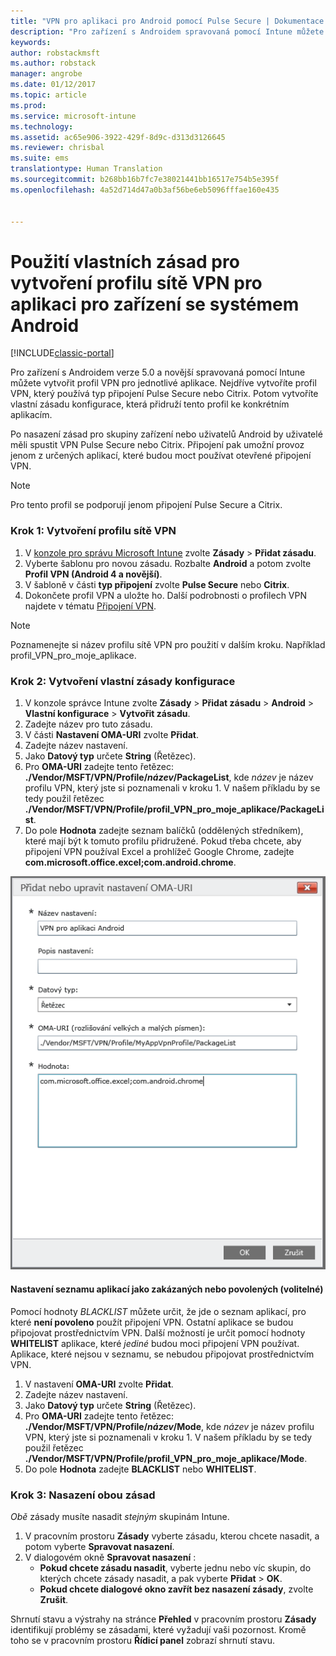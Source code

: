 ```yaml
---
title: "VPN pro aplikaci pro Android pomocí Pulse Secure | Dokumentace Microsoftu"
description: "Pro zařízení s Androidem spravovaná pomocí Intune můžete vytvořit profil VPN pro aplikaci."
keywords: 
author: robstackmsft
ms.author: robstack
manager: angrobe
ms.date: 01/12/2017
ms.topic: article
ms.prod: 
ms.service: microsoft-intune
ms.technology: 
ms.assetid: ac65e906-3922-429f-8d9c-d313d3126645
ms.reviewer: chrisbal
ms.suite: ems
translationtype: Human Translation
ms.sourcegitcommit: b268bb16b7fc7e38021441bb16517e754b5e395f
ms.openlocfilehash: 4a52d714d47a0b3af56be6eb5096fffae160e435


---
```


# <a name="use-a-custom-policy-to-create-a-per-app-vpn-profile-for-android-devices"></a>Použití vlastních zásad pro vytvoření profilu sítě VPN pro aplikaci pro zařízení se systémem Android

[!INCLUDE[classic-portal](../includes/classic-portal.md)]

Pro zařízení s Androidem verze 5.0 a novější spravovaná pomocí Intune můžete vytvořit profil VPN pro jednotlivé aplikace. Nejdříve vytvoříte profil VPN, který používá typ připojení Pulse Secure nebo Citrix. Potom vytvoříte vlastní zásadu konfigurace, která přidruží tento profil ke konkrétním aplikacím. 

Po nasazení zásad pro skupiny zařízení nebo uživatelů Android by uživatelé měli spustit VPN Pulse Secure nebo Citrix. Připojení pak umožní provoz jenom z určených aplikací, které budou moct používat otevřené připojení VPN.

> [!NOTE]
>
> Pro tento profil se podporují jenom připojení Pulse Secure a Citrix.


### <a name="step-1-create-a-vpn-profile"></a>Krok 1: Vytvoření profilu sítě VPN

1. V [konzole pro správu Microsoft Intune](https://manage.microsoft.com) zvolte **Zásady** > **Přidat zásadu**.
2. Vyberte šablonu pro novou zásadu. Rozbalte **Android** a potom zvolte **Profil VPN (Android 4 a novější)**.
3. V šabloně v části **typ připojení** zvolte **Pulse Secure** nebo **Citrix**.
4. Dokončete profil VPN a uložte ho. Další podrobnosti o profilech VPN najdete v tématu [Připojení VPN](../deploy-use/vpn-connections-in-microsoft-intune.md).

> [!NOTE]
>
> Poznamenejte si název profilu sítě VPN pro použití v dalším kroku. Například profil_VPN_pro_moje_aplikace.

### <a name="step-2-create-a-custom-configuration-policy"></a>Krok 2: Vytvoření vlastní zásady konfigurace

   1. V konzole správce Intune zvolte **Zásady** > **Přidat zásadu** > **Android** > **Vlastní konfigurace** > **Vytvořit zásadu**.
   2. Zadejte název pro tuto zásadu.
   3. V části **Nastavení OMA-URI** zvolte **Přidat**.
   4. Zadejte název nastavení.
   5. Jako **Datový typ** určete **String** (Řetězec).
   6. Pro **OMA-URI** zadejte tento řetězec: **./Vendor/MSFT/VPN/Profile/*název*/PackageList**, kde *název* je název profilu VPN, který jste si poznamenali v kroku 1. V našem příkladu by se tedy použil řetězec **./Vendor/MSFT/VPN/Profile/profil_VPN_pro_moje_aplikace/PackageList**.
   7.   Do pole **Hodnota** zadejte seznam balíčků (oddělených středníkem), které mají být k tomuto profilu přidružené. Pokud třeba chcete, aby připojení VPN používal Excel a prohlížeč Google Chrome, zadejte **com.microsoft.office.excel;com.android.chrome**.

![Příklad vlastní zásady VPN pro aplikaci pro Android](./media/android_per_app_vpn_oma_uri.png)

#### <a name="set-your-app-list-to-blacklist-or-whitelist-optional"></a>Nastavení seznamu aplikací jako zakázaných nebo povolených (volitelné)
  Pomocí hodnoty *BLACKLIST* můžete určit, že jde o seznam aplikací, pro které **není povoleno** použít připojení VPN. Ostatní aplikace se budou připojovat prostřednictvím VPN.
Další možností je určit pomocí hodnoty **WHITELIST** aplikace, které *jediné* budou moci připojení VPN používat. Aplikace, které nejsou v seznamu, se nebudou připojovat prostřednictvím VPN.
  1.    V nastavení **OMA-URI** zvolte **Přidat**.
  2.    Zadejte název nastavení.
  3.    Jako **Datový typ** určete **String** (Řetězec).
  4.    Pro **OMA-URI** zadejte tento řetězec: **./Vendor/MSFT/VPN/Profile/*název*/Mode**, kde *název* je název profilu VPN, který jste si poznamenali v kroku 1. V našem příkladu by se tedy použil řetězec **./Vendor/MSFT/VPN/Profile/profil_VPN_pro_moje_aplikace/Mode**.
  5.    Do pole **Hodnota** zadejte **BLACKLIST** nebo **WHITELIST**.



### <a name="step-3-deploy-both-policies"></a>Krok 3: Nasazení obou zásad

*Obě* zásady musíte nasadit *stejným* skupinám Intune.

1.  V pracovním prostoru **Zásady** vyberte zásadu, kterou chcete nasadit, a potom vyberte **Spravovat nasazení**.
2.  V dialogovém okně **Spravovat nasazení** :
    -   **Pokud chcete zásadu nasadit**, vyberte jednu nebo víc skupin, do kterých chcete zásady nasadit, a pak vyberte **Přidat** > **OK**.
    -   **Pokud chcete dialogové okno zavřít bez nasazení zásady**, zvolte **Zrušit**.

Shrnutí stavu a výstrahy na stránce **Přehled** v pracovním prostoru **Zásady** identifikují problémy se zásadami, které vyžadují vaši pozornost. Kromě toho se v pracovním prostoru **Řídicí panel** zobrazí shrnutí stavu.



<!--HONumber=Jan17_HO2-->



